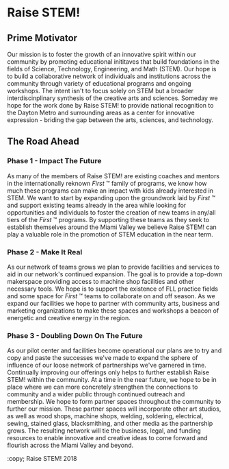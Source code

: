 
# Raise STEM!

## Prime Motivator

Our mission is to foster the growth of an innovative spirit within our community by promoting educational inititaves that build foundations in the fields of Science, Technology, Engineering, and Math (STEM). Our hope is to build a collaborative network of individuals and institutions across the community through variety of educational programs and ongoing workshops. The intent isn't to focus solely on STEM but a broader interdiscinplinary synthesis of the creative arts and sciences. Someday we hope for the work done by Raise STEM! to provide national recognition to the Dayton Metro and surrounding areas as a center for innovative expression - briding the gap between the arts, sciences, and technology.


## The Road Ahead

### Phase 1 - Impact The Future 
As many of the members of Raise STEM! are existing coaches and mentors in the internationally reknown _First_ &trade; family of programs, we know how much these programs can make an impact with kids already interested in STEM. We want to start by expanding upon the groundwork laid by _First_ &trade; and support existing teams already in the area while looking for opportunities and individuals to foster the creation of new teams in any/all tiers of the _First_ &trade; programs. By supporting these teams as they seek to establish themselves around the Miami Valley we believe Raise STEM! can play a valuable role in the promotion of STEM education in the near term.

### Phase 2 - Make It Real
As our network of teams grows we plan to provide facilities and services to aid in our network's continued expansion. The goal is to provide a top-down makerspace providing access to machine shop facilities and other necessary tools. We hope is to support the existence of FLL practice fields and some space for _First_ &trade; teams to collaborate on and off season. As we expand our facilities we hope to partner with community arts, business and marketing organizations to make these spaces and workshops a beacon of energetic and creative energy in the region.

### Phase 3 - Doubling Down On The Future
As our pilot center and facilities become operational our plans are to try and copy and paste the successes we've made to expand the sphere of influence of our loose network of partnerships we've garnered in time. Continually improving our offerings only helps to further establish Raise STEM! within the community. At a time in the near future, we hope to be in place where we can more concretely strengthen the connections to community and a wider public through continued outreach and membership. We hope to form partner spaces throughout the community to further our mission. These partner spaces will incorporate other art studios, as well as wood shops, machine shops, welding, soldering, electrical, sewing, stained glass, blacksmithing, and other media as the partnership grows. The resulting network will tie the business, legal, and funding resources to enable innovative and creative ideas to come forward and flourish across the Miami Valley and beyond.


:copy; Raise STEM! 2018
